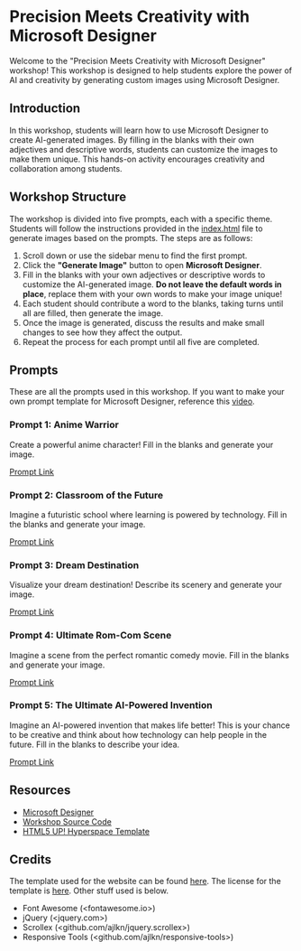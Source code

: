 # Precision Meets Creativity with Microsoft Designer

Welcome to the "Precision Meets Creativity with Microsoft Designer" workshop! This workshop is designed to help students explore the power of AI and creativity by generating custom images using Microsoft Designer.

## Introduction

In this workshop, students will learn how to use Microsoft Designer to create AI-generated images. By filling in the blanks with their own adjectives and descriptive words, students can customize the images to make them unique. This hands-on activity encourages creativity and collaboration among students.

## Workshop Structure

The workshop is divided into five prompts, each with a specific theme. Students will follow the instructions provided in the [index.html](workshops/Precision-Meets-Creativity-with-Microsoft-Designer/index.html) file to generate images based on the prompts. The steps are as follows:

1. Scroll down or use the sidebar menu to find the first prompt.
2. Click the **"Generate Image"** button to open **Microsoft Designer**.
3. Fill in the blanks with your own adjectives or descriptive words to customize the AI-generated image. **Do not leave the default words in place**, replace them with your own words to make your image unique!
4. Each student should contribute a word to the blanks, taking turns until all are filled, then generate the image.
5. Once the image is generated, discuss the results and make small changes to see how they affect the output.
6. Repeat the process for each prompt until all five are completed.

## Prompts

These are all the prompts used in this workshop. If you want to make your own prompt template for Microsoft Designer, reference this [video](https://www.youtube.com/watch?v=fSXOP7jPiHU).

### Prompt 1: Anime Warrior

Create a powerful anime character! Fill in the blanks and generate your image.

[Prompt Link](https://designer.microsoft.com/image-creator?scenario=texttoimage&p=A+powerful+%5Badjective%5D+anime+warrior+standing+on+a+%5Blocation%5D%2C+with+a+glowing+%5Bcolor%5D+aura+around+them%2C+preparing+to+unleash+their+ultimate+move.+The+scene+is+drawn+in+the+style+of+%5Banime+style%5D.&referrer=PromptTemplate)

### Prompt 2: Classroom of the Future

Imagine a futuristic school where learning is powered by technology. Fill in the blanks and generate your image.

[Prompt Link](https://designer.microsoft.com/image-creator?scenario=texttoimage&p=A+high-tech+classroom+in+the+year+%5Bfuture+year%5D%2C+where+students+use+%5Bsome+kind+of+futuristic+device%5D+to+absorb+knowledge+at+lightning+speed.+The+walls+are+covered+in+holographic+displays+showing+%5Bsubject+of+choice%5D%2C+and+the+teacher+is+a+%5BAI+or+robot+or+human+or+whatever+you+want%5D.+The+scene+is+illustrated+in+a+%5Bart+style%5D+aesthetic.&referrer=PromptTemplate)

### Prompt 3: Dream Destination

Visualize your dream destination! Describe its scenery and generate your image.

[Prompt Link](https://designer.microsoft.com/image-creator?scenario=texttoimage&p=An+awe-inspiring+scene+of+%5Byour+dream+destination%5D%2C+where+%5Bdescribe+unique+landscape%5D.+The+atmosphere+feels+%5Badjective%5D.+The+sky+is+filled+with+%5Bweather+condition%5D%2C+and+the+people+or+creatures+there+are+%5Bdescribe+activity%5D.+The+image+is+created+in+a+%5Bart+style%5D.&referrer=PromptTemplate)

### Prompt 4: Ultimate Rom-Com Scene

Imagine a scene from the perfect romantic comedy movie. Fill in the blanks and generate your image.

[Prompt Link](https://designer.microsoft.com/image-creator?scenario=texttoimage&p=A+%5Bromantic/comedic%5D+moment+between+%5Bcharacter+1%5D+and+%5Bcharacter+2%5D+in+%5Blocation%5D%2C+with+a+%5Bfunny/cute%5D+twist.+The+setting+is+filled+with+%5Baesthetic+details%5D%2C+capturing+the+heartwarming+essence+of+a+classic+rom-com.&referrer=PromptTemplate)

### Prompt 5: The Ultimate AI-Powered Invention

Imagine an AI-powered invention that makes life better! This is your chance to be creative and think about how technology can help people in the future. Fill in the blanks to describe your idea.

[Prompt Link](https://designer.microsoft.com/image-creator?scenario=texttoimage&p=An+AI-powered+%5Bdevice%5D+that+helps+%5Bwho+it+helps%5D+by+%5Bwhat+it+does%5D.+It+looks+like+%5Bappearance+or+shape%5D+and+features+%5Bkey+capability%5D.+The+invention+is+used+in+%5Bsetting+or+place%5D+and+has+a+%5Bcolor+scheme%5D+design.+It+was+inspired+by+%5Bcool+influence+or+theme%5D+and+makes+people+feel+%5Bemotion+or+reaction%5D.&referrer=PromptTemplate)

## Resources

- [Microsoft Designer](https://designer.microsoft.com)
- [Workshop Source Code](https://github.com/segunak/stem-education/tree/master/workshops/Precision-Meets-Creativity-with-Microsoft-Designer)
- [HTML5 UP! Hyperspace Template](https://html5up.net/hyperspace)

## Credits

The template used for the website can be found [here](https://html5up.net/hyperspace). The license for the template is [here](./LICENSE.TXT). Other stuff used is below.

- Font Awesome (<fontawesome.io>)
- jQuery (<jquery.com>)
- Scrollex (<github.com/ajlkn/jquery.scrollex>)
- Responsive Tools (<github.com/ajlkn/responsive-tools>)
